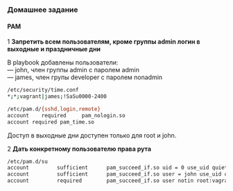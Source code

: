 ### Домашнее задание
#### PAM

1 **Запретить всем пользователям, кроме группы admin логин в выходные и праздничные дни**  

В playbook добавлены пользователи:  
— john, член группы admin с паролем admin  
— james, член групы developer с паролем nonadmin  

```bash
/etc/security/time.conf
*;*;vagrant|james;!SaSu0000-2400
```
```bash
/etc/pam.d/{sshd,login,remote}
account    required     pam_nologin.so
account required pam_time.so
```
Доступ в выходные дни доступен только для root и john.

2 **Дать конкретному пользователю права рута**  


```bash
/etc/pam.d/su
account         sufficient      pam_succeed_if.so uid = 0 use_uid quiet
account         sufficient      pam_succeed_if.so user = john use_uid quiet
account         required        pam_succeed_if.so user notin root:vagrant:john
```
